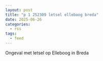 ```yaml
---
layout: post
title: "p 1 252309 letsel elleboog breda"
date: 2025-06-26
categories: 
  - rss
tags: 
  - feed
---
```


Ongeval met letsel op Elleboog in Breda
